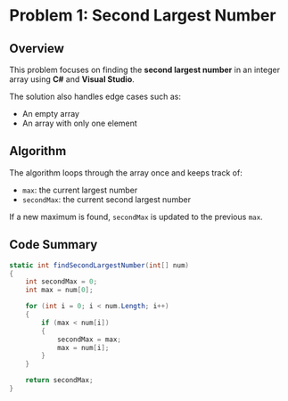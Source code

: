 # Problem 1: Second Largest Number

## Overview

This problem focuses on finding the **second largest number** in an integer array using **C#** and **Visual Studio**.

The solution also handles edge cases such as:
- An empty array
- An array with only one element

## Algorithm

The algorithm loops through the array once and keeps track of:
- `max`: the current largest number
- `secondMax`: the current second largest number

If a new maximum is found, `secondMax` is updated to the previous `max`.

## Code Summary

```csharp
static int findSecondLargestNumber(int[] num)
{
    int secondMax = 0;
    int max = num[0];

    for (int i = 0; i < num.Length; i++)
    {
        if (max < num[i])
        {
            secondMax = max;
            max = num[i];
        }
    }

    return secondMax;
}
